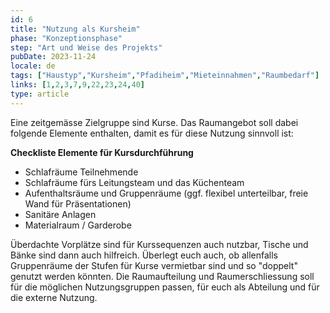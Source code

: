 ```yaml
---
id: 6
title: "Nutzung als Kursheim"
phase: "Konzeptionsphase"
step: "Art und Weise des Projekts"
pubDate: 2023-11-24
locale: de
tags: ["Haustyp","Kursheim","Pfadiheim","Mieteinnahmen","Raumbedarf"]
links: [1,2,3,7,9,22,23,24,40]
type: article
---
```


Eine zeitgemässe Zielgruppe sind Kurse. Das Raumangebot soll dabei folgende Elemente enthalten, damit es für diese Nutzung sinnvoll ist:

**Checkliste Elemente für Kursdurchführung**

- Schlafräume Teilnehmende
- Schlafräume fürs Leitungsteam und das Küchenteam
- Aufenthaltsräume und Gruppenräume (ggf. flexibel unterteilbar, freie Wand für Präsentationen)
- Sanitäre Anlagen
- Materialraum / Garderobe

Überdachte Vorplätze sind für Kurssequenzen auch nutzbar, Tische und Bänke sind dann auch hilfreich. Überlegt euch auch, ob allenfalls Gruppenräume der Stufen für Kurse vermietbar sind und so "doppelt" genutzt werden könnten. Die Raumaufteilung und Raumerschliessung soll für die möglichen Nutzungsgruppen passen, für euch als Abteilung und für die externe Nutzung.
